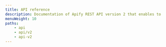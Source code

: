 ```yaml
---
title: API reference
description: Documentation of Apify REST API version 2 that enables to manage, build and run actors, and manage associated resources like storage.
menuWeight: 10
paths:
    - api
    - api/v2
    - api-v2
---
```


